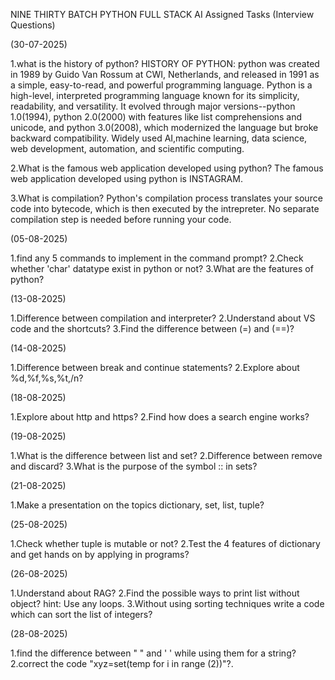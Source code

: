 NINE THIRTY BATCH PYTHON FULL STACK AI 
Assigned Tasks (Interview Questions)

(30-07-2025)

1.what is the history of python? HISTORY OF PYTHON: python was created in 1989 by Guido Van Rossum at CWI, Netherlands, and released in 1991 as a simple, easy-to-read, and powerful programming language. Python is a high-level, interpreted programming language known for its simplicity, readability, and versatility. It evolved through major versions--python 1.0(1994), python 2.0(2000) with features like list comprehensions and unicode, and python 3.0(2008), which modernized the language but broke backward compatibility. Widely used AI,machine learning, data science, web development, automation, and scientific computing.

2.What is the famous web application developed using python? The famous web application developed using python is INSTAGRAM.

3.What is compilation? Python's compilation process translates your source code into bytecode, which is then executed by the intrepreter. No separate compilation step is needed before running your code.

(05-08-2025)

1.find any 5 commands to implement in the command prompt? 
2.Check whether 'char' datatype exist in python or not?
3.What are the features of python?

(13-08-2025)

1.Difference between compilation and interpreter?
2.Understand about VS code and the shortcuts?
3.Find the difference between (=) and (==)?

(14-08-2025)

1.Difference between break and continue statements?
2.Explore about %d,%f,%s,%t,/n?

(18-08-2025)

1.Explore about http and https? 
2.Find how does a search engine works?

(19-08-2025)

1.What is the difference between list and set?
2.Difference between remove and discard?
3.What is the purpose of the symbol :: in sets?

(21-08-2025)

1.Make a presentation on the topics dictionary, set, list, tuple?

(25-08-2025)

1.Check whether tuple is mutable or not?
2.Test the 4 features of dictionary and get hands on by applying in programs?

(26-08-2025)

1.Understand about RAG?
2.Find the possible ways to print list without object? hint: Use any loops.
3.Without using sorting techniques write a code which can sort the list of integers?

(28-08-2025)

1.find the difference between " " and ' ' while using them for a string?
2.correct the code "xyz=set(temp for i in range (2))"?.





